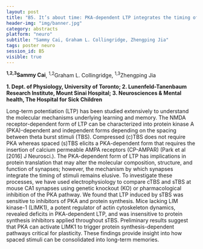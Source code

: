 ```yaml
---
layout: post
title: "B5. It’s about time: PKA-dependent LTP integrates the timing of stimuli via LIMK1"
header-img: "img/banner.jpg"
category: abstracts
platform: "neuro"
subtitle: "Sammy Cai, Graham L. Collingridge, Zhengping Jia"
tags: poster neuro
session_id: B5
visible: true
---
```

**<sup>1,2,3</sup>Sammy Cai**, <sup>1,2</sup>Graham L. Collingridge, <sup>1,3</sup>Zhengping Jia

__1. Dept. of Physiology, University of Toronto; 2. Lunenfeld-Tanenbaum Research
Institute, Mount Sinai Hospital; 3. Neurosciences & Mental health, The Hospital for Sick Children__

Long-term potentiation (LTP) has been studied extensively to understand the molecular mechanisms underlying learning and memory. The NMDA receptor-dependent form of LTP can be characterized into protein kinase A (PKA)-dependent and independent forms depending on the spacing between theta burst stimuli (TBS). Compressed (c)TBS does not require PKA whereas spaced (s)TBS elicits a PKA-dependent form that requires the insertion of calcium permeable AMPA receptors (CP-AMPAR) (Park et al [2016] J Neurosci.). The PKA-dependent form of LTP has implications in protein translation that may alter the molecular composition, structure, and function of synapses; however, the mechanism by which synapses integrate the timing of stimuli remains elusive. To investigate these processes, we have used electrophysiology to compare cTBS and sTBS at mouse CA1 synapses using genetic knockout (KO) or pharmacological inhibition of the PKA pathway. We found that LTP induced by sTBS was sensitive to inhibitors of PKA and protein synthesis. Mice lacking LIM kinase-1 (LIMK1), a potent regulator of actin cytoskeleton dynamics, revealed deficits in PKA-dependent LTP, and was insensitive to protein synthesis inhibitors applied throughout sTBS. Preliminary results suggest that PKA can activate LIMK1 to trigger protein synthesis-dependent pathways critical for plasticity. These findings provide insight into how spaced stimuli can be consolidated into long-term memories.
